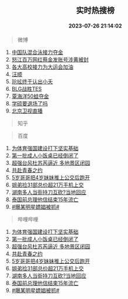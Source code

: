 <div align="center"><h2>实时热搜榜</h2><h4>2023-07-26 21:14:02</h4></div>

> 微博  

1. [中国队混合泳接力夺金](https://s.weibo.com/weibo?q=%23%E4%B8%AD%E5%9B%BD%E9%98%9F%E6%B7%B7%E5%90%88%E6%B3%B3%E6%8E%A5%E5%8A%9B%E5%A4%BA%E9%87%91%23&t=31&band_rank=1&Refer=top)<br />
2. [怒江百万网红蔡金发账号涉黄被封](https://s.weibo.com/weibo?q=%23%E6%80%92%E6%B1%9F%E7%99%BE%E4%B8%87%E7%BD%91%E7%BA%A2%E8%94%A1%E9%87%91%E5%8F%91%E8%B4%A6%E5%8F%B7%E6%B6%89%E9%BB%84%E8%A2%AB%E5%B0%81%23&t=31&band_rank=2&Refer=top)<br />
3. [各大高校接力为大运会加油](https://s.weibo.com/weibo?q=%23%E5%90%84%E5%A4%A7%E9%AB%98%E6%A0%A1%E6%8E%A5%E5%8A%9B%E4%B8%BA%E5%A4%A7%E8%BF%90%E4%BC%9A%E5%8A%A0%E6%B2%B9%23&t=31&band_rank=3&Refer=top)<br />
4. [汪顺](https://s.weibo.com/weibo?q=%E6%B1%AA%E9%A1%BA&t=31&band_rank=4&Refer=top)<br />
5. [玱玹终于认出小夭](https://s.weibo.com/weibo?q=%23%E7%8E%B1%E7%8E%B9%E7%BB%88%E4%BA%8E%E8%AE%A4%E5%87%BA%E5%B0%8F%E5%A4%AD%23&t=31&band_rank=5&Refer=top)<br />
6. [BLG战胜TES](https://s.weibo.com/weibo?q=%23BLG%E6%88%98%E8%83%9CTES%23&t=31&band_rank=6&Refer=top)<br />
7. [覃海洋50蛙夺金](https://s.weibo.com/weibo?q=%23%E8%A6%83%E6%B5%B7%E6%B4%8B50%E8%9B%99%E5%A4%BA%E9%87%91%23&t=31&band_rank=7&Refer=top)<br />
8. [学硕要退场了吗](https://s.weibo.com/weibo?q=%23%E5%AD%A6%E7%A1%95%E8%A6%81%E9%80%80%E5%9C%BA%E4%BA%86%E5%90%97%23&t=31&band_rank=8&Refer=top)<br />
9. [北京卫视直播](https://s.weibo.com/weibo?q=%23%E5%8C%97%E4%BA%AC%E5%8D%AB%E8%A7%86%E7%9B%B4%E6%92%AD%23&t=31&band_rank=9&Refer=top)<br />

> 知乎  


> 百度  

1. [为体育强国建设打下坚实基础](https://www.baidu.com/s?wd=%E4%B8%BA%E4%BD%93%E8%82%B2%E5%BC%BA%E5%9B%BD%E5%BB%BA%E8%AE%BE%E6%89%93%E4%B8%8B%E5%9D%9A%E5%AE%9E%E5%9F%BA%E7%A1%80&sa=fyb_news&rsv_dl=fyb_news)<br />
2. [第一批成人小饭桌已经倒闭了](https://www.baidu.com/s?wd=%E7%AC%AC%E4%B8%80%E6%89%B9%E6%88%90%E4%BA%BA%E5%B0%8F%E9%A5%AD%E6%A1%8C%E5%B7%B2%E7%BB%8F%E5%80%92%E9%97%AD%E4%BA%86&sa=fyb_news&rsv_dl=fyb_news)<br />
3. [超强台风杜苏芮逼近 多地景区闭园](https://www.baidu.com/s?wd=%E8%B6%85%E5%BC%BA%E5%8F%B0%E9%A3%8E%E6%9D%9C%E8%8B%8F%E8%8A%AE%E9%80%BC%E8%BF%91+%E5%A4%9A%E5%9C%B0%E6%99%AF%E5%8C%BA%E9%97%AD%E5%9B%AD&sa=fyb_news&rsv_dl=fyb_news)<br />
4. [共赴青春之约](https://www.baidu.com/s?wd=%E5%85%B1%E8%B5%B4%E9%9D%92%E6%98%A5%E4%B9%8B%E7%BA%A6&sa=fyb_news&rsv_dl=fyb_news)<br />
5. [5岁哥哥把4岁妹妹推上公交后跑开](https://www.baidu.com/s?wd=5%E5%B2%81%E5%93%A5%E5%93%A5%E6%8A%8A4%E5%B2%81%E5%A6%B9%E5%A6%B9%E6%8E%A8%E4%B8%8A%E5%85%AC%E4%BA%A4%E5%90%8E%E8%B7%91%E5%BC%80&sa=fyb_news&rsv_dl=fyb_news)<br />
6. [姐弟捡31部总价超21万手机上交](https://www.baidu.com/s?wd=%E5%A7%90%E5%BC%9F%E6%8D%A131%E9%83%A8%E6%80%BB%E4%BB%B7%E8%B6%8521%E4%B8%87%E6%89%8B%E6%9C%BA%E4%B8%8A%E4%BA%A4&sa=fyb_news&rsv_dl=fyb_news)<br />
7. [湖南多人当街持刀互砍?当地回应](https://www.baidu.com/s?wd=%E6%B9%96%E5%8D%97%E5%A4%9A%E4%BA%BA%E5%BD%93%E8%A1%97%E6%8C%81%E5%88%80%E4%BA%92%E7%A0%8D%3F%E5%BD%93%E5%9C%B0%E5%9B%9E%E5%BA%94&sa=fyb_news&rsv_dl=fyb_news)<br />
8. [泰国前总理他信结束15年流亡](https://www.baidu.com/s?wd=%E6%B3%B0%E5%9B%BD%E5%89%8D%E6%80%BB%E7%90%86%E4%BB%96%E4%BF%A1%E7%BB%93%E6%9D%9F15%E5%B9%B4%E6%B5%81%E4%BA%A1&sa=fyb_news&rsv_dl=fyb_news)<br />
9. [#曝某明星嫖娼被抓#](https://www.baidu.com/s?wd=%23%E6%9B%9D%E6%9F%90%E6%98%8E%E6%98%9F%E5%AB%96%E5%A8%BC%E8%A2%AB%E6%8A%93%23&sa=fyb_news&rsv_dl=fyb_news)<br />

> 哔哩哔哩  

1. [为体育强国建设打下坚实基础](https://www.baidu.com/s?wd=%E4%B8%BA%E4%BD%93%E8%82%B2%E5%BC%BA%E5%9B%BD%E5%BB%BA%E8%AE%BE%E6%89%93%E4%B8%8B%E5%9D%9A%E5%AE%9E%E5%9F%BA%E7%A1%80&sa=fyb_news&rsv_dl=fyb_news)<br />
2. [第一批成人小饭桌已经倒闭了](https://www.baidu.com/s?wd=%E7%AC%AC%E4%B8%80%E6%89%B9%E6%88%90%E4%BA%BA%E5%B0%8F%E9%A5%AD%E6%A1%8C%E5%B7%B2%E7%BB%8F%E5%80%92%E9%97%AD%E4%BA%86&sa=fyb_news&rsv_dl=fyb_news)<br />
3. [超强台风杜苏芮逼近 多地景区闭园](https://www.baidu.com/s?wd=%E8%B6%85%E5%BC%BA%E5%8F%B0%E9%A3%8E%E6%9D%9C%E8%8B%8F%E8%8A%AE%E9%80%BC%E8%BF%91+%E5%A4%9A%E5%9C%B0%E6%99%AF%E5%8C%BA%E9%97%AD%E5%9B%AD&sa=fyb_news&rsv_dl=fyb_news)<br />
4. [共赴青春之约](https://www.baidu.com/s?wd=%E5%85%B1%E8%B5%B4%E9%9D%92%E6%98%A5%E4%B9%8B%E7%BA%A6&sa=fyb_news&rsv_dl=fyb_news)<br />
5. [5岁哥哥把4岁妹妹推上公交后跑开](https://www.baidu.com/s?wd=5%E5%B2%81%E5%93%A5%E5%93%A5%E6%8A%8A4%E5%B2%81%E5%A6%B9%E5%A6%B9%E6%8E%A8%E4%B8%8A%E5%85%AC%E4%BA%A4%E5%90%8E%E8%B7%91%E5%BC%80&sa=fyb_news&rsv_dl=fyb_news)<br />
6. [姐弟捡31部总价超21万手机上交](https://www.baidu.com/s?wd=%E5%A7%90%E5%BC%9F%E6%8D%A131%E9%83%A8%E6%80%BB%E4%BB%B7%E8%B6%8521%E4%B8%87%E6%89%8B%E6%9C%BA%E4%B8%8A%E4%BA%A4&sa=fyb_news&rsv_dl=fyb_news)<br />
7. [湖南多人当街持刀互砍?当地回应](https://www.baidu.com/s?wd=%E6%B9%96%E5%8D%97%E5%A4%9A%E4%BA%BA%E5%BD%93%E8%A1%97%E6%8C%81%E5%88%80%E4%BA%92%E7%A0%8D%3F%E5%BD%93%E5%9C%B0%E5%9B%9E%E5%BA%94&sa=fyb_news&rsv_dl=fyb_news)<br />
8. [泰国前总理他信结束15年流亡](https://www.baidu.com/s?wd=%E6%B3%B0%E5%9B%BD%E5%89%8D%E6%80%BB%E7%90%86%E4%BB%96%E4%BF%A1%E7%BB%93%E6%9D%9F15%E5%B9%B4%E6%B5%81%E4%BA%A1&sa=fyb_news&rsv_dl=fyb_news)<br />
9. [#曝某明星嫖娼被抓#](https://www.baidu.com/s?wd=%23%E6%9B%9D%E6%9F%90%E6%98%8E%E6%98%9F%E5%AB%96%E5%A8%BC%E8%A2%AB%E6%8A%93%23&sa=fyb_news&rsv_dl=fyb_news)<br />
